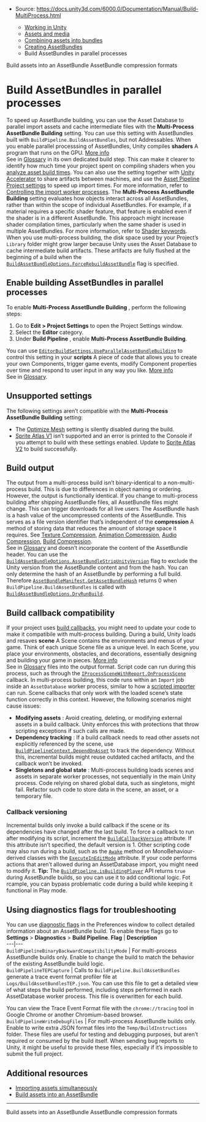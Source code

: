* Source: https://docs.unity3d.com/6000.0/Documentation/Manual/Build-MultiProcess.html

  * [Working in Unity](https://docs.unity3d.com/6000.0/Documentation/Manual/working-in-unity.html)
  * [Assets and media](https://docs.unity3d.com/6000.0/Documentation/Manual/assets-and-media.html)
  * [Combining assets into bundles](https://docs.unity3d.com/6000.0/Documentation/Manual/assetbundles-section.html)
  * [Creating AssetBundles](https://docs.unity3d.com/6000.0/Documentation/Manual/assetbundles-creating.html)
  * Build AssetBundles in parallel processes


[](https://docs.unity3d.com/6000.0/Documentation/Manual/AssetBundles-Building.html)
Build assets into an AssetBundle
[](https://docs.unity3d.com/6000.0/Documentation/Manual/assetbundles-compression-format.html)
AssetBundle compression formats
# Build AssetBundles in parallel processes
To speed up AssetBundle building, you can use the Asset Database to parallel import assets and cache intermediate files with the **Multi-Process AssetBundle Building** setting. You can use this setting with AssetBundles built with `BuildPipeline.BuildAssetBundles`, but not Addressables.
When you enable parallel processsing of AssetBundles, Unity compiles **shaders** A program that runs on the GPU. [More info](https://docs.unity3d.com/6000.0/Documentation/Manual/Shaders.html)  
See in [Glossary](https://docs.unity3d.com/6000.0/Documentation/Manual/Glossary.html#Shader) in its own dedicated build step. This can make it clearer to identify how much time your project spent on compiling shaders when you [analyze asset build times](https://docs.unity3d.com/6000.0/Documentation/Manual/import-analyze.html). You can also use the setting together with [Unity Accelerator](https://docs.unity3d.com/6000.0/Documentation/Manual/UnityAccelerator.html) to share artifacts between machines, and use the [Asset Pipeline Project settings](https://docs.unity3d.com/6000.0/Documentation/Manual/class-EditorManager.html#asset-pipeline) to speed up import times. For more information, refer to [Controlling the import worker processes](https://docs.unity3d.com/6000.0/Documentation/Manual/ParallelImport.html#controlling-the-import-worker-processes).
The **Multi-Process AssetBundle Building** setting evaluates how objects interact across all AssetBundles, rather than within the scope of individual AssetBundles. For example, if a material requires a specific shader feature, that feature is enabled even if the shader is in a different AssetBundle. This approach might increase shader compilation times, particularly when the same shader is used in multiple AssetBundles. For more information, refer to [Shader keywords](https://docs.unity3d.com/6000.0/Documentation/Manual/shader-keywords.html).
When you use multi-process building, the disk space used by your Project’s `Library` folder might grow larger because Unity uses the Asset Database to cache intermediate build artifacts. These artifacts are fully flushed at the beginning of a build when the [`BuildAssetBundleOptions.ForceRebuildAssetBundle`](https://docs.unity3d.com/6000.0/Documentation/ScriptReference/BuildAssetBundleOptions.ForceRebuildAssetBundle.html) flag is specified.
## Enable building AssetBundles in parallel processes
To enable **Multi-Process AssetBundle Building** , perform the following steps:
  1. Go to **Edit > Project Settings** to open the Project Settings window.
  2. Select the **Editor** category.
  3. Under **Build Pipeline** , enable **Multi-Process AssetBundle Building**.


You can use [`EditorBuildSettings.UseParallelAssetBundleBuilding`](https://docs.unity3d.com/6000.0/Documentation/ScriptReference/EditorBuildSettings.UseParallelAssetBundleBuilding.html) to control this setting in your **scripts** A piece of code that allows you to create your own Components, trigger game events, modify Component properties over time and respond to user input in any way you like. [More info](https://docs.unity3d.com/6000.0/Documentation/Manual/creating-scripts.html)  
See in [Glossary](https://docs.unity3d.com/6000.0/Documentation/Manual/Glossary.html#Scripts).
## Unsupported settings
The following settings aren’t compatible with the **Multi-Process AssetBundle Building** setting: 
  * The [Optimize Mesh](https://docs.unity3d.com/6000.0/Documentation/Manual/FBXImporter-Model.html#meshprops) setting is silently disabled during the build.
  * [Sprite Atlas V1](https://docs.unity3d.com/6000.0/Documentation/Manual/class-EditorManager.html) isn’t supported and an error is printed to the Console if you attempt to build with these settings enabled. Update to [Sprite Atlas V2](https://docs.unity3d.com/6000.0/Documentation/Manual/sprite/atlas/v2/v2-landing.html) to build successfully.


## Build output
The output from a multi-process build isn’t binary-identical to a non-multi-process build. This is due to differences in object naming or ordering. However, the output is functionally identical. If you change to multi-process building after shipping AssetBundle files, all AssetBundle files might change. This can trigger downloads for all live users.
The AssetBundle hash is a hash value of the uncompressed contents of the AssetBundle. This serves as a file version identifier that’s independent of the **compression** A method of storing data that reduces the amount of storage space it requires. See [Texture Compression](https://docs.unity3d.com/6000.0/Documentation/Manual/class-TextureImporterOverride), [Animation Compression](https://docs.unity3d.com/6000.0/Documentation/Manual/class-AnimationClip.html#AssetProperties), [Audio Compression](https://docs.unity3d.com/6000.0/Documentation/Manual/class-AudioClip.html), [Build Compression](https://docs.unity3d.com/6000.0/Documentation/Manual/ReducingFilesize.html).  
See in [Glossary](https://docs.unity3d.com/6000.0/Documentation/Manual/Glossary.html#compression) and doesn’t incorporate the content of the AssetBundle header. You can use the [`BuildAssetBundleOptions.AssetBundleStripUnityVersion`](https://docs.unity3d.com/6000.0/Documentation/ScriptReference/BuildAssetBundleOptions.AssetBundleStripUnityVersion.html) flag to exclude the Unity version from the AssetBundle content and from the hash.
You can only determine the hash of an AssetBundle by performing a full build. Therefore [`AssetBundleManifest.GetAssetBundleHash`](https://docs.unity3d.com/6000.0/Documentation/ScriptReference/AssetBundleManifest.GetAssetBundleHash.html) returns 0 when `BuildPipeline.BuildAssetBundles` is called with [`BuildAssetBundleOptions.DryRunBuild`](https://docs.unity3d.com/6000.0/Documentation/ScriptReference/BuildAssetBundleOptions.DryRunBuild.html).
## Build callback compatibility
If your project uses [build callbacks](https://docs.unity3d.com/6000.0/Documentation/Manual/incremental-build-pipeline.html), you might need to update your code to make it compatibile with multi-process building.
During a build, Unity loads and resaves **scene** A Scene contains the environments and menus of your game. Think of each unique Scene file as a unique level. In each Scene, you place your environments, obstacles, and decorations, essentially designing and building your game in pieces. [More info](https://docs.unity3d.com/6000.0/Documentation/Manual/CreatingScenes.html)  
See in [Glossary](https://docs.unity3d.com/6000.0/Documentation/Manual/Glossary.html#Scene) files into the output format. Script code can run during this process, such as through the [`IProcessSceneWithReport.OnProcessScene`](https://docs.unity3d.com/6000.0/Documentation/ScriptReference/Build.IProcessSceneWithReport.OnProcessScene.html) callback. In multi-process building, this code runs within an `Import` job inside an `AssetDatabase` worker process, similar to how a [scripted importer](https://docs.unity3d.com/6000.0/Documentation/Manual/ScriptedImporters.html) can run.
Scene callbacks that only work with the loaded scene’s state function correctly in this context. However, the following scenarios might cause issues:
  * **Modifying assets** : Avoid creating, deleting, or modifying external assets in a build callback. Unity enforces this with protections that throw scripting exceptions if such calls are made.
  * **Dependency tracking** : If a build callback needs to read other assets not explicitly referenced by the scene, use [`BuildPipelineContext.DependOnAsset`](https://docs.unity3d.com/6000.0/Documentation/ScriptReference/Build.BuildPipelineContext.DependOnAsset.html) to track the dependency. Without this, incremental builds might reuse outdated cached artifacts, and the callback won’t be invoked.
  * **Singletons and global state** : Multi-process building loads scenes and assets in separate worker processes, not sequentially in the main Unity process. Code relying on shared global data, such as singletons, might fail. Refactor such code to store data in the scene, an asset, or a temporary file.


### Callback versioning
Incremental builds only invoke a build callback if the scene or its dependencies have changed after the last build. To force a callback to run after modifying its script, increment the [`BuildCallbackVersion`](https://docs.unity3d.com/6000.0/Documentation/ScriptReference/Build.BuildCallbackVersionAttribute.html) attribute. If this attribute isn’t specified, the default version is 1.
Other scripting code may also run during a build, such as the [`Awake`](https://docs.unity3d.com/6000.0/Documentation/ScriptReference/MonoBehaviour.Awake.html) method on MonoBehaviour-derived classes with the [`ExecuteInEditMode`](https://docs.unity3d.com/6000.0/Documentation/ScriptReference/ExecuteInEditMode.html) attribute. If your code performs actions that aren’t allowed during an AssetDatabase import, you might need to modify it. **Tip:** The [`BuildPipeline.isBuildingPlayer`](https://docs.unity3d.com/6000.0/Documentation/ScriptReference/BuildPipeline.isBuildingPlayer.html) API returns `true` during AssetBundle builds, so you can use it to add conditional logic. Fot rcample, you can bypass problematic code during a build while keeping it functional in Play mode.
## Using diagnostics flags for troubleshooting
You can use [diagnostic flags](https://docs.unity3d.com/6000.0/Documentation/Manual/Preferences.html#diagnostics) in the Preferences window to collect detailed information about an AssetBundle build. To enable these flags go to **Settings** > **Diagnostics** > **Build Pipeline**.
**Flag** | **Description**  
---|---  
`BuildPipelineBinaryBackwardCompatibilityMode` | For multi-process AssetBundle builds only. Enable to change the build to match the behavior of the existing AssetBundle build logic.  
`BuildPipelineTEPCapture` | Calls to `BuildPipeline.BuildAssetBundles` generate a trace event format profiler file at `Logs/BuildAssetBundlesTEP.json`. You can use this file to get a detailed view of what steps the build performed, including steps performed in each AssetDatabase worker process. This file is overwritten for each build.  
  
You can view the Trace Event Format file with the `chrome://tracing` tool in Google Chrome or another Chromium-based browser.  
`BuildPipelineWriteDebugFiles` | For multi-process AssetBundle builds only. Enable to write extra JSON format files into the `Temp/BuildInstructions` folder. These files are useful for testing and debugging purposes, but aren’t required or consumed by the build itself. When sending bug reports to Unity, it might be useful to provide these files, especially if it’s impossible to submit the full project.  
## Additional resources
  * [Importing assets simultaneously](https://docs.unity3d.com/6000.0/Documentation/Manual/ParallelImport.html)
  * [Build assets into an AssetBundle](https://docs.unity3d.com/6000.0/Documentation/Manual/AssetBundles-Building.html)


* * *
[](https://docs.unity3d.com/6000.0/Documentation/Manual/AssetBundles-Building.html)
Build assets into an AssetBundle
[](https://docs.unity3d.com/6000.0/Documentation/Manual/assetbundles-compression-format.html)
AssetBundle compression formats
